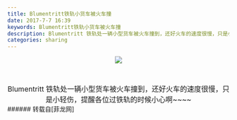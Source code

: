 ```yaml
---
title: Blumentritt铁轨小货车被火车撞
date: 2017-7-7 16:39
keywords: Blumentritt铁轨小货车被火车撞
description: Blumentritt 铁轨处一辆小型货车被火车撞到，还好火车的速度很慢，只是小轻伤，提醒各位过铁轨的时候小心啊~~~~
categories: sharing
---
```

<td class="t_f" id="postmessage_784854">

<div align="center"><font size="3">

<img aid="582763" data-cf-modified-e29f3921c76d58c20d5eecdc-="" file="data/attachment/forum/201707/07/163645etexcvu7ukdcduwf.jpg.thumb.jpg" id="aimg_582763" inpost="1" onclick="" onmouseover="" src="http://www.flw.ph/data/attachment/forum/201707/07/163645etexcvu7ukdcduwf.jpg" style="cursor:pointer" zoomfile="data/attachment/forum/201707/07/163645etexcvu7ukdcduwf.jpg"/>


</font></div><br/>
<div align="center"><font size="3">Blumentritt 铁轨处一辆小型货车被火车撞到，还好火车的速度很慢，只是小轻伤，提醒各位过铁轨的时候小心啊~~~~</font></div></td>
###### 转载自[菲龙网]